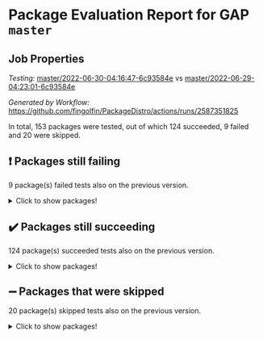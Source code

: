 # Package Evaluation Report for GAP `master`

## Job Properties

*Testing:* [master/2022-06-30-04:16:47-6c93584e](https://github.com/fingolfin/PackageDistro/blob/data/reports/master/2022-06-30-04:16:47-6c93584e) vs [master/2022-06-29-04:23:01-6c93584e](https://github.com/fingolfin/PackageDistro/blob/data/reports/master/2022-06-29-04:23:01-6c93584e)

*Generated by Workflow:* https://github.com/fingolfin/PackageDistro/actions/runs/2587351825

In total, 153 packages were tested, out of which 124 succeeded, 9 failed and 20 were skipped.

## :exclamation: Packages still failing

9 package(s) failed tests also on the previous version.
<details><summary>Click to show packages!</summary>

- fining 1.4.1 [(failure)](https://github.com/fingolfin/PackageDistro/runs/7124487450?check_suite_focus=true)
- francy 1.2.4 [(failure)](https://github.com/fingolfin/PackageDistro/runs/7124487689?check_suite_focus=true)
- hap 1.41 [(failure)](https://github.com/fingolfin/PackageDistro/runs/7124488253?check_suite_focus=true)
- normalizinterface 1.3.2 [(failure)](https://github.com/fingolfin/PackageDistro/runs/7124490267?check_suite_focus=true)
- packagemanager 1.2 [(failure)](https://github.com/fingolfin/PackageDistro/runs/7124490484?check_suite_focus=true)
- rcwa 4.6.4 [(failure)](https://github.com/fingolfin/PackageDistro/runs/7124491060?check_suite_focus=true)
- recog 1.3.2 [(failure)](https://github.com/fingolfin/PackageDistro/runs/7124491164?check_suite_focus=true)
- semigroups 4.0.0 [(failure)](https://github.com/fingolfin/PackageDistro/runs/7124491424?check_suite_focus=true)
- ugaly 4.0.2 [(failure)](https://github.com/fingolfin/PackageDistro/runs/7124492255?check_suite_focus=true)
</details>

## :heavy_check_mark: Packages still succeeding

124 package(s) succeeded tests also on the previous version.
<details><summary>Click to show packages!</summary>

- ace 5.4 [(success)](https://github.com/fingolfin/PackageDistro/runs/7124485450?check_suite_focus=true)
- aclib 1.3.2 [(success)](https://github.com/fingolfin/PackageDistro/runs/7124485501?check_suite_focus=true)
- agt 0.2 [(success)](https://github.com/fingolfin/PackageDistro/runs/7124485558?check_suite_focus=true)
- alnuth 3.2.1 [(success)](https://github.com/fingolfin/PackageDistro/runs/7124485614?check_suite_focus=true)
- anupq 3.2.6 [(success)](https://github.com/fingolfin/PackageDistro/runs/7124485667?check_suite_focus=true)
- atlasrep 2.1.2 [(success)](https://github.com/fingolfin/PackageDistro/runs/7124485718?check_suite_focus=true)
- autodoc 2022.03.10 [(success)](https://github.com/fingolfin/PackageDistro/runs/7124485809?check_suite_focus=true)
- automata 1.15 [(success)](https://github.com/fingolfin/PackageDistro/runs/7124485861?check_suite_focus=true)
- automgrp 1.3.2 [(success)](https://github.com/fingolfin/PackageDistro/runs/7124485913?check_suite_focus=true)
- autpgrp 1.10.2 [(success)](https://github.com/fingolfin/PackageDistro/runs/7124485978?check_suite_focus=true)
- cap 2022.06-04 [(success)](https://github.com/fingolfin/PackageDistro/runs/7124486023?check_suite_focus=true)
- caratinterface 2.3.3 [(success)](https://github.com/fingolfin/PackageDistro/runs/7124486069?check_suite_focus=true)
- cddinterface 2020.06.24 [(success)](https://github.com/fingolfin/PackageDistro/runs/7124486122?check_suite_focus=true)
- circle 1.6.5 [(success)](https://github.com/fingolfin/PackageDistro/runs/7124486159?check_suite_focus=true)
- classicpres 1.22 [(success)](https://github.com/fingolfin/PackageDistro/runs/7124486224?check_suite_focus=true)
- cohomolo 1.6.10 [(success)](https://github.com/fingolfin/PackageDistro/runs/7124486272?check_suite_focus=true)
- congruence 1.2.4 [(success)](https://github.com/fingolfin/PackageDistro/runs/7124486341?check_suite_focus=true)
- corelg 1.56 [(success)](https://github.com/fingolfin/PackageDistro/runs/7124486424?check_suite_focus=true)
- crime 1.6 [(success)](https://github.com/fingolfin/PackageDistro/runs/7124486475?check_suite_focus=true)
- crisp 1.4.5 [(success)](https://github.com/fingolfin/PackageDistro/runs/7124486525?check_suite_focus=true)
- crypting 0.10 [(success)](https://github.com/fingolfin/PackageDistro/runs/7124486571?check_suite_focus=true)
- cryst 4.1.24 [(success)](https://github.com/fingolfin/PackageDistro/runs/7124486617?check_suite_focus=true)
- crystcat 1.1.9 [(success)](https://github.com/fingolfin/PackageDistro/runs/7124486657?check_suite_focus=true)
- ctbllib 1.3.4 [(success)](https://github.com/fingolfin/PackageDistro/runs/7124486697?check_suite_focus=true)
- cubefree 1.19 [(success)](https://github.com/fingolfin/PackageDistro/runs/7124486747?check_suite_focus=true)
- curlinterface 2.2.2 [(success)](https://github.com/fingolfin/PackageDistro/runs/7124486787?check_suite_focus=true)
- cvec 2.7.5 [(success)](https://github.com/fingolfin/PackageDistro/runs/7124486830?check_suite_focus=true)
- datastructures 0.2.7 [(success)](https://github.com/fingolfin/PackageDistro/runs/7124486887?check_suite_focus=true)
- deepthought 1.0.5 [(success)](https://github.com/fingolfin/PackageDistro/runs/7124486943?check_suite_focus=true)
- design 1.7 [(success)](https://github.com/fingolfin/PackageDistro/runs/7124487023?check_suite_focus=true)
- difsets 2.3.1 [(success)](https://github.com/fingolfin/PackageDistro/runs/7124487086?check_suite_focus=true)
- digraphs 1.5.3 [(success)](https://github.com/fingolfin/PackageDistro/runs/7124487144?check_suite_focus=true)
- edim 1.3.5 [(success)](https://github.com/fingolfin/PackageDistro/runs/7124487210?check_suite_focus=true)
- example 4.3.1 [(success)](https://github.com/fingolfin/PackageDistro/runs/7124487272?check_suite_focus=true)
- factint 1.6.3 [(success)](https://github.com/fingolfin/PackageDistro/runs/7124487330?check_suite_focus=true)
- ferret 1.0.7 [(success)](https://github.com/fingolfin/PackageDistro/runs/7124487367?check_suite_focus=true)
- fga 1.4.0 [(success)](https://github.com/fingolfin/PackageDistro/runs/7124487403?check_suite_focus=true)
- float 1.0.3 [(success)](https://github.com/fingolfin/PackageDistro/runs/7124487488?check_suite_focus=true)
- format 1.4.3 [(success)](https://github.com/fingolfin/PackageDistro/runs/7124487520?check_suite_focus=true)
- forms 1.2.7 [(success)](https://github.com/fingolfin/PackageDistro/runs/7124487564?check_suite_focus=true)
- fplsa 1.2.5 [(success)](https://github.com/fingolfin/PackageDistro/runs/7124487596?check_suite_focus=true)
- fr 2.4.8 [(success)](https://github.com/fingolfin/PackageDistro/runs/7124487643?check_suite_focus=true)
- fwtree 1.3 [(success)](https://github.com/fingolfin/PackageDistro/runs/7124487723?check_suite_focus=true)
- gbnp 1.0.5 [(success)](https://github.com/fingolfin/PackageDistro/runs/7124487777?check_suite_focus=true)
- generalizedmorphismsforcap 2022.05-01 [(success)](https://github.com/fingolfin/PackageDistro/runs/7124487809?check_suite_focus=true)
- genss 1.6.6 [(success)](https://github.com/fingolfin/PackageDistro/runs/7124487846?check_suite_focus=true)
- gradedringforhomalg 2022.03-01 [(success)](https://github.com/fingolfin/PackageDistro/runs/7124487897?check_suite_focus=true)
- grape 4.8.5 [(success)](https://github.com/fingolfin/PackageDistro/runs/7124487941?check_suite_focus=true)
- groupoids 1.69 [(success)](https://github.com/fingolfin/PackageDistro/runs/7124488022?check_suite_focus=true)
- grpconst 2.6.2 [(success)](https://github.com/fingolfin/PackageDistro/runs/7124488066?check_suite_focus=true)
- guarana 0.96.3 [(success)](https://github.com/fingolfin/PackageDistro/runs/7124488120?check_suite_focus=true)
- guava 3.16 [(success)](https://github.com/fingolfin/PackageDistro/runs/7124488167?check_suite_focus=true)
- hapcryst 0.1.14 [(success)](https://github.com/fingolfin/PackageDistro/runs/7124488311?check_suite_focus=true)
- hecke 1.5.3 [(success)](https://github.com/fingolfin/PackageDistro/runs/7124488366?check_suite_focus=true)
- help 3.5 [(success)](https://github.com/fingolfin/PackageDistro/runs/7124488446?check_suite_focus=true)
- idrel 2.44 [(success)](https://github.com/fingolfin/PackageDistro/runs/7124488523?check_suite_focus=true)
- images 1.3.1 [(success)](https://github.com/fingolfin/PackageDistro/runs/7124488607?check_suite_focus=true)
- intpic 0.3.0 [(success)](https://github.com/fingolfin/PackageDistro/runs/7124488713?check_suite_focus=true)
- io 4.7.2 [(success)](https://github.com/fingolfin/PackageDistro/runs/7124488813?check_suite_focus=true)
- irredsol 1.4.3 [(success)](https://github.com/fingolfin/PackageDistro/runs/7124488913?check_suite_focus=true)
- json 2.1.0 [(success)](https://github.com/fingolfin/PackageDistro/runs/7124488999?check_suite_focus=true)
- jupyterkernel 1.4.1 [(success)](https://github.com/fingolfin/PackageDistro/runs/7124489074?check_suite_focus=true)
- jupyterviz 1.5.1 [(success)](https://github.com/fingolfin/PackageDistro/runs/7124489138?check_suite_focus=true)
- kan 1.34 [(success)](https://github.com/fingolfin/PackageDistro/runs/7124489198?check_suite_focus=true)
- kbmag 1.5.9 [(success)](https://github.com/fingolfin/PackageDistro/runs/7124489268?check_suite_focus=true)
- laguna 3.9.5 [(success)](https://github.com/fingolfin/PackageDistro/runs/7124489332?check_suite_focus=true)
- liealgdb 2.2.1 [(success)](https://github.com/fingolfin/PackageDistro/runs/7124489373?check_suite_focus=true)
- liepring 2.6 [(success)](https://github.com/fingolfin/PackageDistro/runs/7124489412?check_suite_focus=true)
- liering 2.4.2 [(success)](https://github.com/fingolfin/PackageDistro/runs/7124489471?check_suite_focus=true)
- linearalgebraforcap 2022.06-02 [(success)](https://github.com/fingolfin/PackageDistro/runs/7124489523?check_suite_focus=true)
- loops 3.4.1 [(success)](https://github.com/fingolfin/PackageDistro/runs/7124489573?check_suite_focus=true)
- lpres 1.0.3 [(success)](https://github.com/fingolfin/PackageDistro/runs/7124489620?check_suite_focus=true)
- majoranaalgebras 1.4 [(success)](https://github.com/fingolfin/PackageDistro/runs/7124489671?check_suite_focus=true)
- mapclass 1.4.5 [(success)](https://github.com/fingolfin/PackageDistro/runs/7124489737?check_suite_focus=true)
- matgrp 0.64 [(success)](https://github.com/fingolfin/PackageDistro/runs/7124489810?check_suite_focus=true)
- modisom 2.5.2 [(success)](https://github.com/fingolfin/PackageDistro/runs/7124489877?check_suite_focus=true)
- modulepresentationsforcap 2022.05-03 [(success)](https://github.com/fingolfin/PackageDistro/runs/7124489948?check_suite_focus=true)
- monoidalcategories 2022.06-06 [(success)](https://github.com/fingolfin/PackageDistro/runs/7124490017?check_suite_focus=true)
- nconvex 2020.11-04 [(success)](https://github.com/fingolfin/PackageDistro/runs/7124490078?check_suite_focus=true)
- nilmat 1.4.1 [(success)](https://github.com/fingolfin/PackageDistro/runs/7124490141?check_suite_focus=true)
- nock 1.5 [(success)](https://github.com/fingolfin/PackageDistro/runs/7124490202?check_suite_focus=true)
- nq 2.5.8 [(success)](https://github.com/fingolfin/PackageDistro/runs/7124490311?check_suite_focus=true)
- numericalsgps 1.3.0 [(success)](https://github.com/fingolfin/PackageDistro/runs/7124490347?check_suite_focus=true)
- openmath 11.5.1 [(success)](https://github.com/fingolfin/PackageDistro/runs/7124490385?check_suite_focus=true)
- orb 4.8.4 [(success)](https://github.com/fingolfin/PackageDistro/runs/7124490425?check_suite_focus=true)
- patternclass 2.4.2 [(success)](https://github.com/fingolfin/PackageDistro/runs/7124490530?check_suite_focus=true)
- permut 2.0.4 [(success)](https://github.com/fingolfin/PackageDistro/runs/7124490591?check_suite_focus=true)
- polenta 1.3.10 [(success)](https://github.com/fingolfin/PackageDistro/runs/7124490656?check_suite_focus=true)
- polymaking 0.8.6 [(success)](https://github.com/fingolfin/PackageDistro/runs/7124490714?check_suite_focus=true)
- primgrp 3.4.2 [(success)](https://github.com/fingolfin/PackageDistro/runs/7124490762?check_suite_focus=true)
- profiling 2.5.0 [(success)](https://github.com/fingolfin/PackageDistro/runs/7124490817?check_suite_focus=true)
- qpa 1.33 [(success)](https://github.com/fingolfin/PackageDistro/runs/7124490883?check_suite_focus=true)
- quagroup 1.8.3 [(success)](https://github.com/fingolfin/PackageDistro/runs/7124490921?check_suite_focus=true)
- radiroot 2.9 [(success)](https://github.com/fingolfin/PackageDistro/runs/7124491013?check_suite_focus=true)
- rds 1.8 [(success)](https://github.com/fingolfin/PackageDistro/runs/7124491100?check_suite_focus=true)
- repndecomp 1.2.1 [(success)](https://github.com/fingolfin/PackageDistro/runs/7124491218?check_suite_focus=true)
- repsn 3.1.0 [(success)](https://github.com/fingolfin/PackageDistro/runs/7124491258?check_suite_focus=true)
- resclasses 4.7.2 [(success)](https://github.com/fingolfin/PackageDistro/runs/7124491308?check_suite_focus=true)
- scscp 2.3.1 [(success)](https://github.com/fingolfin/PackageDistro/runs/7124491358?check_suite_focus=true)
- sglppow 2.2 [(success)](https://github.com/fingolfin/PackageDistro/runs/7124491484?check_suite_focus=true)
- sgpviz 0.999.5 [(success)](https://github.com/fingolfin/PackageDistro/runs/7124491579?check_suite_focus=true)
- simpcomp 2.1.14 [(success)](https://github.com/fingolfin/PackageDistro/runs/7124491612?check_suite_focus=true)
- singular 2020.12.18 [(success)](https://github.com/fingolfin/PackageDistro/runs/7124491652?check_suite_focus=true)
- sla 1.5.3 [(success)](https://github.com/fingolfin/PackageDistro/runs/7124491694?check_suite_focus=true)
- smallgrp 1.5 [(success)](https://github.com/fingolfin/PackageDistro/runs/7124491777?check_suite_focus=true)
- smallsemi 0.6.13 [(success)](https://github.com/fingolfin/PackageDistro/runs/7124491838?check_suite_focus=true)
- sonata 2.9.4 [(success)](https://github.com/fingolfin/PackageDistro/runs/7124491887?check_suite_focus=true)
- sophus 1.25 [(success)](https://github.com/fingolfin/PackageDistro/runs/7124491926?check_suite_focus=true)
- spinsym 1.5.2 [(success)](https://github.com/fingolfin/PackageDistro/runs/7124491964?check_suite_focus=true)
- symbcompcc 1.3.2 [(success)](https://github.com/fingolfin/PackageDistro/runs/7124491991?check_suite_focus=true)
- thelma 1.3 [(success)](https://github.com/fingolfin/PackageDistro/runs/7124492034?check_suite_focus=true)
- tomlib 1.2.9 [(success)](https://github.com/fingolfin/PackageDistro/runs/7124492090?check_suite_focus=true)
- toric 1.9.5 [(success)](https://github.com/fingolfin/PackageDistro/runs/7124492127?check_suite_focus=true)
- transgrp 3.6.2 [(success)](https://github.com/fingolfin/PackageDistro/runs/7124492195?check_suite_focus=true)
- unipot 1.5 [(success)](https://github.com/fingolfin/PackageDistro/runs/7124492348?check_suite_focus=true)
- unitlib 4.1.0 [(success)](https://github.com/fingolfin/PackageDistro/runs/7124492419?check_suite_focus=true)
- utils 0.72 [(success)](https://github.com/fingolfin/PackageDistro/runs/7124492487?check_suite_focus=true)
- uuid 0.7 [(success)](https://github.com/fingolfin/PackageDistro/runs/7124492565?check_suite_focus=true)
- walrus 0.9991 [(success)](https://github.com/fingolfin/PackageDistro/runs/7124492643?check_suite_focus=true)
- wedderga 4.10.2 [(success)](https://github.com/fingolfin/PackageDistro/runs/7124492724?check_suite_focus=true)
- xmod 2.88 [(success)](https://github.com/fingolfin/PackageDistro/runs/7124492803?check_suite_focus=true)
- xmodalg 1.22 [(success)](https://github.com/fingolfin/PackageDistro/runs/7124492886?check_suite_focus=true)
- yangbaxter 0.10.0 [(success)](https://github.com/fingolfin/PackageDistro/runs/7124492959?check_suite_focus=true)
- zeromqinterface 0.13 [(success)](https://github.com/fingolfin/PackageDistro/runs/7124493022?check_suite_focus=true)
</details>

## :heavy_minus_sign: Packages that were skipped

20 package(s) skipped tests also on the previous version.
<details><summary>Click to show packages!</summary>

- 4ti2interface 2022.03-01 [(skipped)](https://github.com/fingolfin/PackageDistro/runs/7124413809?check_suite_focus=true)
- browse 1.8.14 [(skipped)](https://github.com/fingolfin/PackageDistro/runs/7124413809?check_suite_focus=true)
- examplesforhomalg 2022.03-01 [(skipped)](https://github.com/fingolfin/PackageDistro/runs/7124413809?check_suite_focus=true)
- gapdoc 1.6.5 [(skipped)](https://github.com/fingolfin/PackageDistro/runs/7124413809?check_suite_focus=true)
- gauss 2022.03-01 [(skipped)](https://github.com/fingolfin/PackageDistro/runs/7124413809?check_suite_focus=true)
- gaussforhomalg 2022.03-01 [(skipped)](https://github.com/fingolfin/PackageDistro/runs/7124413809?check_suite_focus=true)
- gradedmodules 2022.03-01 [(skipped)](https://github.com/fingolfin/PackageDistro/runs/7124413809?check_suite_focus=true)
- homalg 2022.03-01 [(skipped)](https://github.com/fingolfin/PackageDistro/runs/7124413809?check_suite_focus=true)
- homalgtocas 2022.03-01 [(skipped)](https://github.com/fingolfin/PackageDistro/runs/7124413809?check_suite_focus=true)
- io_forhomalg 2022.03-01 [(skipped)](https://github.com/fingolfin/PackageDistro/runs/7124413809?check_suite_focus=true)
- itc 1.5.1 [(skipped)](https://github.com/fingolfin/PackageDistro/runs/7124413809?check_suite_focus=true)
- localizeringforhomalg 2022.03-01 [(skipped)](https://github.com/fingolfin/PackageDistro/runs/7124413809?check_suite_focus=true)
- matricesforhomalg 2022.04-01 [(skipped)](https://github.com/fingolfin/PackageDistro/runs/7124413809?check_suite_focus=true)
- modules 2022.03-01 [(skipped)](https://github.com/fingolfin/PackageDistro/runs/7124413809?check_suite_focus=true)
- polycyclic 2.16 [(skipped)](https://github.com/fingolfin/PackageDistro/runs/7124413809?check_suite_focus=true)
- ringsforhomalg 2022.04-01 [(skipped)](https://github.com/fingolfin/PackageDistro/runs/7124413809?check_suite_focus=true)
- sco 2022.03-01 [(skipped)](https://github.com/fingolfin/PackageDistro/runs/7124413809?check_suite_focus=true)
- toolsforhomalg 2022.05-01 [(skipped)](https://github.com/fingolfin/PackageDistro/runs/7124413809?check_suite_focus=true)
- toricvarieties 2022.03.23 [(skipped)](https://github.com/fingolfin/PackageDistro/runs/7124413809?check_suite_focus=true)
- xgap 4.31 [(skipped)](https://github.com/fingolfin/PackageDistro/runs/7124413809?check_suite_focus=true)
</details>


